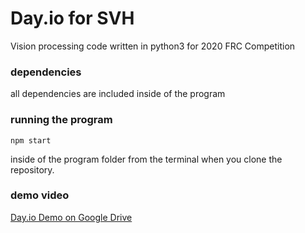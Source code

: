 # Day.io for SVH 
Vision processing code written in python3 for 2020 FRC Competition 
### dependencies 
all dependencies are included inside of the program 
### running the program 
``` 
npm start
 ```
inside of the program folder from the terminal when you clone the repository.

### demo video

[Day.io Demo on Google Drive](https://drive.google.com/file/d/1ugJdsrRmCEknk9XmDckLfozjkkSyRhX3/view?usp=sharing)
